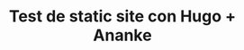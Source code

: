 ---
title: "Test de static site con Hugo + Ananke"

description: "Test sitio estático."

featured_image: '/images/hh.jpg'
---